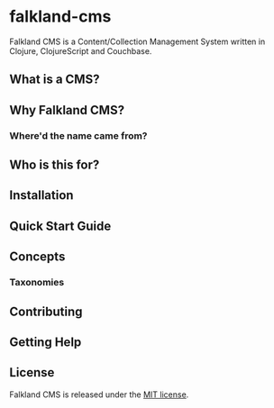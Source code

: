 falkland-cms
============

Falkland CMS is a Content/Collection Management System written in Clojure, ClojureScript and Couchbase.

## What is a CMS?

## Why Falkland CMS?

### Where'd the name came from?

## Who is this for?

## Installation

## Quick Start Guide

## Concepts

### Taxonomies

## Contributing

## Getting Help

## License

Falkland CMS is released under the [MIT license](http://opensource.org/licenses/MIT).
